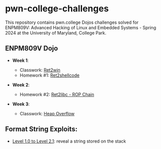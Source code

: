 # pwn-college-challenges

This repository contains pwn.college Dojos challenges solved for ENPM809V: Advanced Hacking of Linux and Embedded Systems - Spring 2024 at the University of Maryland, College Park.

## ENPM809V Dojo

- **Week 1**: 
  - Classwork: [Ret2win](https://github.com/VasanthVanan/pwn.college-dojos-challenges/blob/main/ret2win/ret2win.py)
  - Homework #1: [Ret2shellcode](https://github.com/VasanthVanan/pwn.college-dojos-challenges/blob/main/ret2shellcode/intro_challenge.py)

- **Week 2**:
  - Homework #2: [Ret2libc - ROP Chain](https://github.com/VasanthVanan/pwn.college-dojos-challenges/blob/main/ret2libc-rop-chain/ret2libc.py)

- **Week 3**:
  - Classwork: [Heap Overflow](https://github.com/VasanthVanan/pwn.college-dojos-challenges/blob/main/heap-overflow/heapoverflow.py)

## Format String Exploits:

- [Level 1.0 to Level 2.1](./software%20exploitation/reveal_string.py): reveal a string stored on the stack
